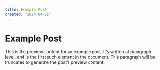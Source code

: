```yaml
---
title: Example Post
created: "2024-04-21"
---
```


#  Example Post

This is the preview content for an example post. It’s written at paragraph level, and is the first such element in the document. This paragraph will be truncated to generate the post’s preview content.
